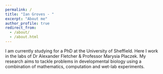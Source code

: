 ```yaml
---
permalink: /
title: "Ian Groves - "
excerpt: "About me"
author_profile: true
redirect_from: 
  - /about/
  - /about.html
---
```


I am currently studying for a PhD at the University of Sheffield. Here I work in the labs of Dr Alexander Fletcher & Professor Marysia Placzek. My research aims to tackle problems in developmental biology using a combination of mathematics, computation and wet-lab experiments. 
